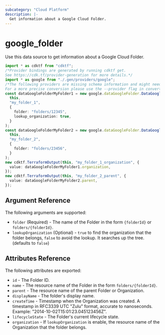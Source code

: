 ```yaml
---
subcategory: "Cloud Platform"
description: |-
  Get information about a Google Cloud Folder.
---
```


# google\_folder

Use this data source to get information about a Google Cloud Folder.

```typescript
import * as cdktf from "cdktf";
/*Provider bindings are generated by running cdktf get.
See https://cdk.tf/provider-generation for more details.*/
import * as google from "./.gen/providers/google";
/*The following providers are missing schema information and might need manual adjustments to synthesize correctly: google.
For a more precise conversion please use the --provider flag in convert.*/
const dataGoogleFolderMyFolder1 = new google.dataGoogleFolder.DataGoogleFolder(
  this,
  "my_folder_1",
  {
    folder: "folders/12345",
    lookup_organization: true,
  }
);
const dataGoogleFolderMyFolder2 = new google.dataGoogleFolder.DataGoogleFolder(
  this,
  "my_folder_2",
  {
    folder: "folders/23456",
  }
);
new cdktf.TerraformOutput(this, "my_folder_1_organization", {
  value: dataGoogleFolderMyFolder1.organization,
});
new cdktf.TerraformOutput(this, "my_folder_2_parent", {
  value: dataGoogleFolderMyFolder2.parent,
});

```

## Argument Reference

The following arguments are supported:

* `folder` (Required) - The name of the Folder in the form `{folderId}` or `folders/{folderId}`.
* `lookupOrganization` (Optional) - `true` to find the organization that the folder belongs, `false` to avoid the lookup. It searches up the tree. (defaults to `false`)

## Attributes Reference

The following attributes are exported:

* `id` - The Folder ID.
* `name` - The resource name of the Folder in the form `folders/{folderId}`.
* `parent` - The resource name of the parent Folder or Organization.
* `displayName` - The folder's display name.
* `createTime` - Timestamp when the Organization was created. A timestamp in RFC3339 UTC "Zulu" format, accurate to nanoseconds. Example: "2014-10-02T15:01:23.045123456Z".
* `lifecycleState` - The Folder's current lifecycle state.
* `organization` - If `lookupOrganization` is enable, the resource name of the Organization that the folder belongs.
